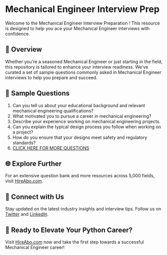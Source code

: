 # Mechanical Engineer Interview Prep

Welcome to the Mechanical Engineer Interview Preparation ! This resource is designed to help you ace your Mechanical Engineer interviews with confidence.

## 🚀 Overview

Whether you're a seasoned Mechanical Engineer or just starting in the field, this repository is tailored to enhance your interview readiness. We've curated a set of sample questions commonly asked in Mechanical Engineer interviews to help you prepare and succeed.

## 📝 Sample Questions

1. Can you tell us about your educational background and relevant mechanical engineering qualifications?
2. What motivated you to pursue a career in mechanical engineering?
3. Describe your experience working on mechanical engineering projects.
4. Can you explain the typical design process you follow when working on a project?
5. How do you ensure that your designs meet safety and regulatory standards?
6. [CLICK HERE FOR MORE QUESTIONS](https://hireabo.com/job/3_1_0/Mechanical%20Engineer)

## 🌐 Explore Further

For an extensive question bank and more resources across 5,000 fields, visit [HireAbo.com](https://www.hireabo.com).

## 📱 Connect with Us

Stay updated on the latest industry insights and interview tips. Follow us on [Twitter](https://twitter.com/hireabo) and [LinkedIn](https://www.linkedin.com/in/hire-abo-3609972a8/).

## 🚀 Ready to Elevate Your Python Career?

Visit [HireAbo.com](https://www.hireabo.com) now and take the first step towards a successful Mechanical Engineer career!
